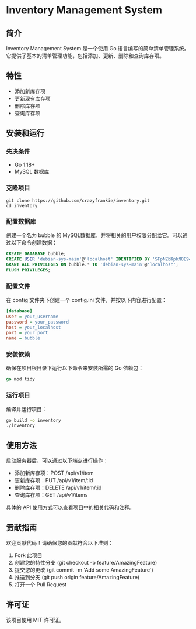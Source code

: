 # Inventory Management System
## 简介
Inventory Management System 是一个使用 Go 语言编写的简单清单管理系统。它提供了基本的清单管理功能，包括添加、更新、删除和查询库存项。

## 特性
- 添加新库存项
- 更新现有库存项
- 删除库存项
- 查询库存项

## 安装和运行
### 先决条件
- Go 1.18+
- MySQL 数据库

### 克隆项目

    git clone https://github.com/crazyfrankie/inventory.git
    cd inventory
    
### 配置数据库

创建一个名为 bubble 的 MySQL数据库，并将相关的用户权限分配给它。可以通过以下命令创建数据：
    
```sql
CREATE DATABASE bubble;
CREATE USER 'debian-sys-main'@'localhost' IDENTIFIED BY 'SFpNZbKpkNOE94AA';
GRANT ALL PRIVILEGES ON bubble.* TO 'debian-sys-main'@'localhost';
FLUSH PRIVILEGES;
```

### 配置文件
在 config 文件夹下创建一个 config.ini 文件，并按以下内容进行配置：

```ini
[database]
user = your_username
password = your_password
host = your_localhost
port = your_port
name = bubble
```
### 安装依赖
确保在项目根目录下运行以下命令来安装所需的 Go 依赖包：

```go
go mod tidy
```

### 运行项目

编译并运行项目：

```sh
go build -o inventory
./inventory
```

## 使用方法
启动服务器后，可以通过以下端点进行操作：

- 添加新库存项：POST /api/v1/item
- 更新库存项：PUT /api/v1/item/:id
- 删除库存项：DELETE /api/v1/item/:id
- 查询库存项：GET /api/v1/items

具体的 API 使用方式可以查看项目中的相关代码和注释。

## 贡献指南

欢迎贡献代码！请确保您的贡献符合以下准则：

1. Fork 此项目
2. 创建您的特性分支 (git checkout -b feature/AmazingFeature)
3. 提交您的更改 (git commit -m 'Add some AmazingFeature')
4. 推送到分支 (git push origin feature/AmazingFeature)
5. 打开一个 Pull Request

## 许可证
该项目使用 MIT 许可证。
